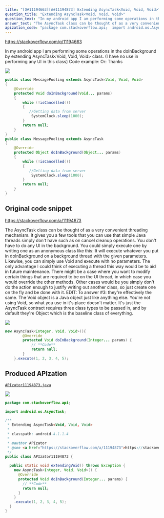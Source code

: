 ```yaml
---
title: "[Q#11194663][A#11194873] Extending AsyncTask<Void, Void, Void>"
question_title: "Extending AsyncTask<Void, Void, Void>"
question_text: "In my android app I am performing some operations in the doInBackground by extending AsyncTask<Void, Void, Void> class. (I have no use in performing any UI in this class) Code example: Or: Thanks"
answer_text: "The AsyncTask class can be thought of as a very convenient threading mechanism.  It gives you a few tools that you can use that simple Java threads simply don't have such as on cancel cleanup operations.  You don't have to do any UI in the background.  You could simply execute one by writing one as an anonymous class like this: It will execute whatever you put in doInBackground on a background thread with the given parameters.  Likewise, you can simply use Void and execute with no parameters. The only advantage I could think of executing a thread this way would be to aid in future maintenance.  There might be a case where you want to modify certain things that are required to be on the UI thread, in which case you would override the other methods.  Other cases would be you simply don't do the action enough to justify writing out another class, so just create one on the fly and be done with it. EDIT: To answer #3: they're effectively the same.  The Void object is a Java object just like anything else.  You're not using Void, so what you use in it's place doesn't matter.  It's just the AsyncTask contract requires three class types to be passed in, and by default they're Object which is the baseline class of everything."
apization_code: "package com.stackoverflow.api;  import android.os.AsyncTask;  /**  * Extending AsyncTask<Void, Void, Void>  *  * classpath: android-4.1.1.4  *  * @author APIzator  * @see <a href=\"https://stackoverflow.com/a/11194873\">https://stackoverflow.com/a/11194873</a>  */ public class APIzator11194873 {    public static void extendingVoid() throws Exception {     new AsyncTask<Integer, Void, Void>() {       @Override       protected Void doInBackground(Integer... params) {         // **Code**         return null;       }     }     .execute(1, 2, 3, 4, 5);   } }"
---
```


https://stackoverflow.com/q/11194663

In my android app I am performing some operations in the doInBackground by extending AsyncTask&lt;Void, Void, Void&gt; class. (I have no use in performing any UI in this class)
Code example:
Or:
Thanks


<div class="code-logo"><img src="/stackoverflow.png" /></div>

```java
public class MessagePooling extends AsyncTask<Void, Void, Void>
{        
    @Override
    protected Void doInBackground(Void... params) 
    {
        while (!isCancelled()) 
        {           
           //Getting data from server            
            SystemClock.sleep(1000);
        }
        return null;
    }
}
public class MessagePooling extends AsyncTask
{
    @Override
    protected Object doInBackground(Object... params) 
    {
        while (!isCancelled()) 
        {           
           //Getting data from server            
            SystemClock.sleep(1000);
        }
        return null;    
    }
}
```


## Original code snippet

https://stackoverflow.com/a/11194873

The AsyncTask class can be thought of as a very convenient threading mechanism.  It gives you a few tools that you can use that simple Java threads simply don&#x27;t have such as on cancel cleanup operations.  You don&#x27;t have to do any UI in the background.  You could simply execute one by writing one as an anonymous class like this:
It will execute whatever you put in doInBackground on a background thread with the given parameters.  Likewise, you can simply use Void and execute with no parameters.
The only advantage I could think of executing a thread this way would be to aid in future maintenance.  There might be a case where you want to modify certain things that are required to be on the UI thread, in which case you would override the other methods.  Other cases would be you simply don&#x27;t do the action enough to justify writing out another class, so just create one on the fly and be done with it.
EDIT:
To answer #3: they&#x27;re effectively the same.  The Void object is a Java object just like anything else.  You&#x27;re not using Void, so what you use in it&#x27;s place doesn&#x27;t matter.  It&#x27;s just the AsyncTask contract requires three class types to be passed in, and by default they&#x27;re Object which is the baseline class of everything.

<div class="code-logo"><img src="/stackoverflow.png" /></div>

```java
new AsyncTask<Integer, Void, Void>(){
        @Override
        protected Void doInBackground(Integer... params) {
            // **Code**
            return null;
        }
    }.execute(1, 2, 3, 4, 5);
```

## Produced APIzation

[`APIzator11194873.java`](https://github.com/pasqualesalza/apization-temp-data/raw/master/search/APIzator11194873.java)

<div class="code-logo"><img src="/apizator.png" /></div>

```java
package com.stackoverflow.api;

import android.os.AsyncTask;

/**
 * Extending AsyncTask<Void, Void, Void>
 *
 * classpath: android-4.1.1.4
 *
 * @author APIzator
 * @see <a href="https://stackoverflow.com/a/11194873">https://stackoverflow.com/a/11194873</a>
 */
public class APIzator11194873 {

  public static void extendingVoid() throws Exception {
    new AsyncTask<Integer, Void, Void>() {
      @Override
      protected Void doInBackground(Integer... params) {
        // **Code**
        return null;
      }
    }
    .execute(1, 2, 3, 4, 5);
  }
}

```